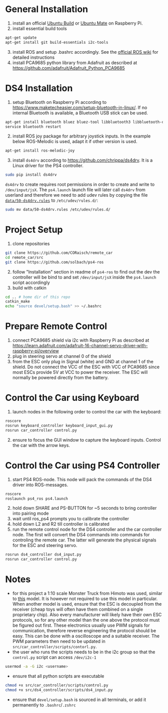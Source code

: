 # General Installation
1. install an official [Ubuntu Build](https://ubuntu.com/download/raspberry-pi) or [Ubuntu Mate](https://ubuntu-mate.org/download/arm64/) on Raspberry Pi.
2. install essential build tools
```bash
apt-get update
apt-get install git build-essentials i2c-tools
```
3. install ROS and setup .bashrc accordingly. See the [official ROS wiki](http://wiki.ros.org/Documentation) for detailed instructions
4. install PCA9685 python library from Adafruit as described at <https://github.com/adafruit/Adafruit_Python_PCA9685>
# DS4 Installation
1. setup Bluetooth on Raspberry Pi according to <https://www.maketecheasier.com/setup-bluetooth-in-linux/>. If no internal Bluetooth is available, a Bluetooth USB stick can be used.
```bash
apt-get install bluetooth bluez bluez-tool libbluetooth3 libbluetooth-dev 
service bluetooth restart
```
2. install ROS joy package for arbitrary joystick inputs. In the example below ROS-Melodic is used, adapt it if other version is used.
```bash
apt-get install ros-melodic-joy
```
3. install `ds4drv` according to <https://github.com/chrippa/ds4drv>. It is a Linux driver for the PS4 controller.
```bash
sudo pip install ds4drv
```
`ds4drv` to create requires root permissions in order to create and write to `/dev/input/jsX`. The `ps4.launch` launch file will later call `ds4drv` from userland and therefore we need to add udev rules by copying the file [`data/50-ds4drv.rules`](data/50-ds4drv.rules) to `/etc/udev/rules.d/`:
```bash
sudo mv data/50-ds4drv.rules /etc/udev/rules.d/
```

# Project Setup
1. clone repositories
```bash
git clone https://github.com/CORaisch/remote_car
cd remote_car/src
git clone https://github.com/solbach/ps4-ros
```
2. follow "Installation" section in readme of `ps4-ros` to find out the dev the controller will be bind to and set `/dev/input/jsX` inside the `ps4.launch` script accordingly
3. build with catkin
```bash
cd .. # home dir of this repo
catkin_make
echo "source devel/setup.bash" >> ~/.bashrc
```

# Prepare Remote Control
1. connect PCA9685 shield via i2c with Raspberry Pi as described at <https://learn.adafruit.com/adafruit-16-channel-servo-driver-with-raspberry-pi/overview>
2. plug in steering servo at channel 0 of the shield
3. from the ESC only plug in Signal (white) and GND at channel 1 of the shield. Do not connect the VCC of the ESC with VCC of PCA9685 since most ESCs provide 5V at VCC to power the receiver. The ESC will normally be powered directly from the battery.

# Control the Car using Keyboard
1. launch nodes in the following order to control the car with the keyboard:
```bash
roscore
rosrun keyboard_controller keyboard_input_gui.py
rosrun car_controller control.py
```
2. ensure to focus the GUI window to capture the keyboard inputs. Control the car with the arrow keys.

# Control the Car using PS4 Controller
1. start PS4 ROS-node. This node will pack the commands of the DS4 driver into ROS-messages.
```bash
roscore
roslaunch ps4_ros ps4.launch
```
2. hold down SHARE and PS-BUTTON for ~5 seconds to bring controller into pairing mode
3. wait until ros_ps4 prompts you to calibrate the controller
4. hold down L2 and R2 till controller is calibrated
5. run the remote control node for the DS4 controller and the car controller node. The first will convert the DS4 commands into commands for controling the remote car. The latter will generate the physical signals for the ESC and steering servo.
```bash
rosrun ds4_controller ds4_input.py
rosrun car_controller control.py
```

# Notes
* for this project a 1:10 scale Monster Truck from Himoto was used, similar to [this](https://www.amazon.de/-/en/Himoto-10-Radio-American-Technology-Assembly/dp/B01C327ELA) model. It is however not required to use this model in particular. When another model is used, ensure that the ESC is decoupled from the receiver (cheap toys will often have them combined on a single proprietary chip). Also every manufacturer will likely have their own ESC protocols, so for any other model than the one above the protocol must be figured out first. These electronics usually use PWM signals for communication, therefore reverse engineering the protocol should be easy. This can be done with a oscilloscope and a suitable receiver. The PWM parameters then need to be updated in `src/car_controller/scripts/contorl.py`.
* the user who runs the scripts needs to be in the i2c group so that the `control.py` script can access `/dev/i2c-1`
```bash
usermod -a -G i2c <username>
```
* ensure that all python scripts are executable
```bash
chmod +x src/car_controller/scripts/control.py
chmod +x src/ds4_controller/scripts/ds4_input.py
```
* ensure that `devel/setup.bash` is sourced in all terminals, or add it permanently to `.bashrc`/`.zshrc`
